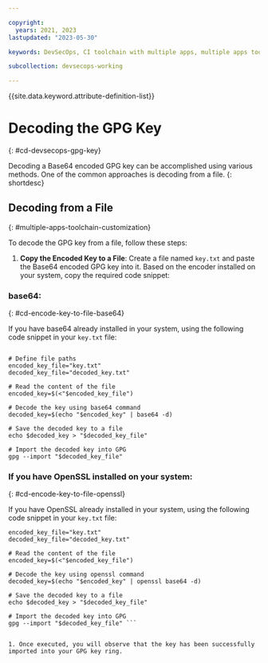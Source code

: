 ```yaml
---

copyright:
  years: 2021, 2023
lastupdated: "2023-05-30"

keywords: DevSecOps, CI toolchain with multiple apps, multiple apps toolchain

subcollection: devsecops-working

---
```


{{site.data.keyword.attribute-definition-list}}

# Decoding the GPG Key
{: #cd-devsecops-gpg-key}

Decoding a Base64 encoded GPG key can be accomplished using various methods. One of the common approaches is decoding from a file.
{: shortdesc}

## Decoding from a File
{: #multiple-apps-toolchain-customization}

To decode the GPG key from a file, follow these steps:

1. **Copy the Encoded Key to a File**: Create a file named `key.txt` and paste the Base64 encoded GPG key into it. Based on the encoder installed on your system, copy the required code snippet:

### base64:
{: #cd-encode-key-to-file-base64}

If you have base64 already installed in your system, using the following code snippet in your `key.txt` file:

````

# Define file paths
encoded_key_file="key.txt"
decoded_key_file="decoded_key.txt"

# Read the content of the file
encoded_key=$(<"$encoded_key_file")

# Decode the key using base64 command
decoded_key=$(echo "$encoded_key" | base64 -d)

# Save the decoded key to a file
echo $decoded_key > "$decoded_key_file"

# Import the decoded key into GPG
gpg --import "$decoded_key_file"

````

### If you have OpenSSL installed on your system:
{: #cd-encode-key-to-file-openssl}

If you have OpenSSL already installed in your system, using the following code snippet in your `key.txt` file:

```Define file paths
encoded_key_file="key.txt"
decoded_key_file="decoded_key.txt"

# Read the content of the file
encoded_key=$(<"$encoded_key_file")

# Decode the key using openssl command
decoded_key=$(echo "$encoded_key" | openssl base64 -d)

# Save the decoded key to a file
echo $decoded_key > "$decoded_key_file"

# Import the decoded key into GPG
gpg --import "$decoded_key_file" ```


1. Once executed, you will observe that the key has been successfully imported into your GPG key ring.
